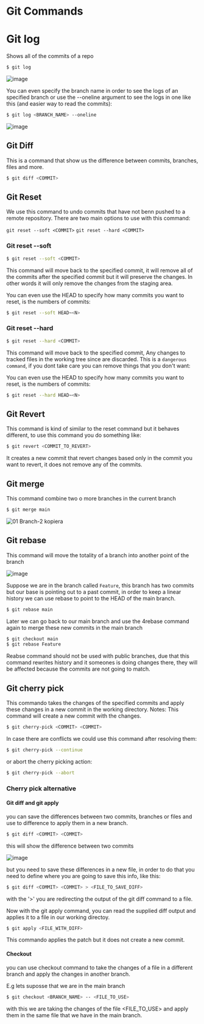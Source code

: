 # Git Commands

# Git log

Shows all of the commits of a repo

```sh
$ git log
```
![image](https://github.com/jestebanzapata/gitPractice/assets/1307874/47d8c044-7da9-4923-b779-269f84d9f322)

You can even specify the branch name in order to see the logs of an specified branch or use the --oneline argument to see the logs in one like this (and easier way to read the commits):

```sh
$ git log <BRANCH_NAME> --oneline
```
![image](https://github.com/jestebanzapata/gitPractice/assets/1307874/2118b8fb-1709-4fa8-a2e3-3ed02448ab87)


## Git Diff

This is a command that show us the difference between commits, branches, files and more. 

```sh
$ git diff <COMMIT>
```


## Git Reset

We use this command to undo commits that have not benn pushed to a remote repository. There are two main options to use with this command:

`git reset --soft <COMMIT>` 
`git reset --hard <COMMIT>`


### Git reset --soft

```sh
$ git reset --soft <COMMIT>
```

This command will move back to the specified commit, it will remove all of the commits after the specified commit but it will preserve the changes. In other words it will only remove the changes from the staging area.

You can even use the HEAD to specify how many commits you want to reset, <N> is the numbers of commits: 

```sh
$ git reset --soft HEAD~<N>
```

### Git reset --hard

```sh
$ git reset --hard <COMMIT>
```

This command will move back to the specified commit, Any changes to tracked files in the working tree since <COMMIT> are discarded. This is a `dangerous command`, if you dont take care you can remove things that you don't want:

You can even use the HEAD to specify how many commits you want to reset, <N> is the numbers of commits: 

```sh
$ git reset --hard HEAD~<N>
```

## Git Revert

This command is kind of similar to the reset command but it behaves different, to use this command you do something like:

```sh
$ git revert <COMMIT_TO_REVERT>
```
It creates a new commit that revert changes based only in the commit you want to revert, it does not remove any of the commits.


## Git merge

This command combine two o more branches in the current branch

```sh
$ git merge main
```
![01 Branch-2 kopiera](https://github.com/user-attachments/assets/ca81f0a4-5112-4654-9f59-99354258d7f7)

## Git rebase

This command will move the totality of a branch into another point of the branch

![image](https://github.com/user-attachments/assets/b798969c-2b05-47a1-8b78-83fcee574346)

Suppose we are in the branch called `Feature`, this branch has two commits but our base is pointing out to a past commit, in order to keep a linear history we can use rebase to point to the HEAD of the main branch.

```sh
$ git rebase main
```

Later we can go back to our main branch and use the 4rebase command again to merge these new commits in the main branch

```sh
$ git checkout main
$ git rebase Feature
```

Reabse command should not be used with public branches, due that this command rewrites history and it someones is doing changes there, they will be affected because the commits are not going to match.

## Git cherry pick

This commando takes the changes of the specified commits and apply these changes in a new commit in the working directory. Notes: This command will create a new commit with the changes.

```sh
$ git cherry-pick <COMMIT> <COMMIT>
```

In case there are conflicts we could use this command after resolving them:

```sh
$ git cherry-pick --continue
```
or abort the cherry picking action:
```sh
$ git cherry-pick --abort
```

### Cherry pick alternative

#### Git diff and git apply

you can save the differences between two commits, branches or files and use to difference to apply them in a new branch.
```sh
$ git diff <COMMIT> <COMMIT>
```
this will show the difference between two commits

![image](https://github.com/user-attachments/assets/43c1c198-1c24-4cf6-abec-c21895e3d279)

but you need to save these differences in a new file, in order to do that you need to define where you are going to save this info, like this:

```sh
$ git diff <COMMIT> <COMMIT> > <FILE_TO_SAVE_DIFF>
```
with the '>' you are redirecting the output of the git diff command to a file.

Now with the git apply command, you can read the supplied diff output and applies it to a file in our working directoy.

```sh
$ git apply <FILE_WITH_DIFF>
```
This commando applies the patch but it does not create a new commit. 

#### Checkout

you can use checkout command to take the changes of a file in a different branch and apply the changes in another branch.

E.g lets suposse that we are in the main branch

```sh
$ git checkout <BRANCH_NAME> -- <FILE_TO_USE>
```

with this we are taking the changes of the file <FILE_TO_USE> and apply them in the same file that we have in the main branch.


